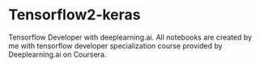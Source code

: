 # Tensorflow2-keras
Tensorflow Developer with deeplearning.ai. All notebooks are created by me with tensorflow developer specialization course provided by Deeplearning.ai on Coursera.
